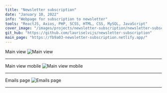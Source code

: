 ```yaml
---
title: "Newsletter subscription"
date: "January 10, 2022"
info: "Webpage for subscription to newsletter"
tools: "ReactJS, Axios, PHP, SCSS, HTML, CSS, MySQL, JavaScript"
cover_image: "/images/projects/newsletter-subscription/newsletter-subscription-desktop.png"
git_hub: "https://github.com/lauriselvijs/newsletter-subscription"
main_page: "https://fb9a03-newsletter-subscription.netlify.app/"
---
```


Main view
![Main view](/images/projects/newsletter-subscription/newsletter-subscription-desktop.png)

---

Main view mobile
![Main view mobile](/images/projects/newsletter-subscription/newsletter-subscription-mobile.png)

---

Emails page
![Emails page](/images/projects/newsletter-subscription/newsletter-subscription-emails-page.png)

---

